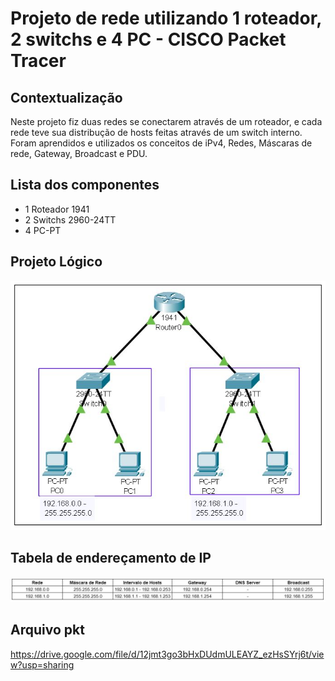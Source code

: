 # Projeto de rede utilizando 1 roteador, 2 switchs e 4 PC - CISCO Packet Tracer

## Contextualização

Neste projeto fiz duas redes se conectarem através de um roteador, e cada rede teve sua distribução de hosts feitas através de um switch interno.
Foram aprendidos e utilizados os conceitos de iPv4, Redes, Máscaras de rede, Gateway, Broadcast e PDU.

## Lista dos componentes

- 1 Roteador 1941
- 2 Switchs 2960-24TT
- 4 PC-PT

## Projeto Lógico

![Projeto Lógico](projetoLogico.JPG)

## Tabela de endereçamento de IP

![Tabela de endereçamento de IP](enderecamentoIP.JPG)

## Arquivo pkt

https://drive.google.com/file/d/12jmt3go3bHxDUdmULEAYZ_ezHsSYrj6t/view?usp=sharing

